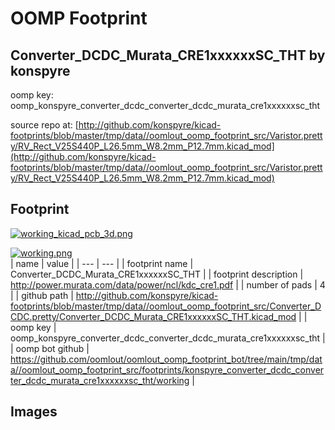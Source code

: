 # OOMP Footprint  
## Converter_DCDC_Murata_CRE1xxxxxxSC_THT  by konspyre  
  
oomp key: oomp_konspyre_converter_dcdc_converter_dcdc_murata_cre1xxxxxxsc_tht  
  
source repo at: [http://github.com/konspyre/kicad-footprints/blob/master/tmp/data//oomlout_oomp_footprint_src/Varistor.pretty/RV_Rect_V25S440P_L26.5mm_W8.2mm_P12.7mm.kicad_mod](http://github.com/konspyre/kicad-footprints/blob/master/tmp/data//oomlout_oomp_footprint_src/Varistor.pretty/RV_Rect_V25S440P_L26.5mm_W8.2mm_P12.7mm.kicad_mod)  
## Footprint  
  
[![working_kicad_pcb_3d.png](working_kicad_pcb_3d_600.png)](working_kicad_pcb_3d.png)  
  
[![working.png](working_600.png)](working.png)  
| name | value | 
| --- | --- | 
| footprint name | Converter_DCDC_Murata_CRE1xxxxxxSC_THT | 
| footprint description | http://power.murata.com/data/power/ncl/kdc_cre1.pdf | 
| number of pads | 4 | 
| github path | http://github.com/konspyre/kicad-footprints/blob/master/tmp/data//oomlout_oomp_footprint_src/Converter_DCDC.pretty/Converter_DCDC_Murata_CRE1xxxxxxSC_THT.kicad_mod | 
| oomp key | oomp_konspyre_converter_dcdc_converter_dcdc_murata_cre1xxxxxxsc_tht | 
| oomp bot github | https://github.com/oomlout/oomlout_oomp_footprint_bot/tree/main/tmp/data//oomlout_oomp_footprint_src/footprints/konspyre_converter_dcdc_converter_dcdc_murata_cre1xxxxxxsc_tht/working | 
## Images  
